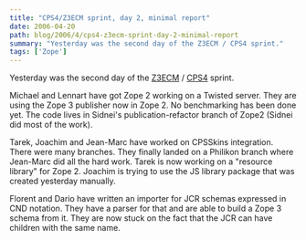```yaml
---
title: "CPS4/Z3ECM sprint, day 2, minimal report"
date: 2006-04-20
path: blog/2006/4/cps4-z3ecm-sprint-day-2-minimal-report
summary: "Yesterday was the second day of the Z3ECM / CPS4 sprint."
tags: ['Zope']
---
```


<p>
Yesterday was the second day of the <a href="http://www.z3lab.org/">Z3ECM</a> / <a href="http://blogs.nuxeo.com/sections/blogs/fermigier/2006_04_13_cps4-project-officially-started">CPS4</a> sprint.
</p><p>
Michael and Lennart have got Zope 2 working on a Twisted server. They are using
the Zope 3 publisher now in Zope 2. No benchmarking has been done yet.  The
code lives in Sidnei's publication-refactor branch of Zope2 (Sidnei did most of
the work).
</p><p>
Tarek, Joachim and Jean-Marc have worked on CPSSkins integration. There
were many branches. They finally landed on a Philikon branch where Jean-Marc
did all the hard work. Tarek is now working on a "resource library"
for Zope 2. Joachim is trying to use the JS library package that was
created yesterday manually.
</p><p>
Florent and Dario have written an importer for JCR schemas expressed in CND
notation. They have a parser for that and are able to build a Zope 3 schema
from it. They are now stuck on the fact that the JCR can have children with the
same name.
</p> 

